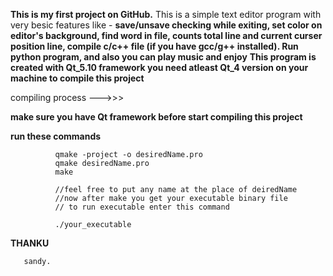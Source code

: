 **This is my first project on GitHub.**
This is a simple text editor program with very besic features like - **save/unsave checking while exiting, set color on editor's background, find word in file, counts total line and current curser position line, compile c/c++ file (if you have gcc/g++ installed). Run python program, and also you can play music and enjoy**
**This program is created with Qt_5.10 framework you need atleast Qt_4 version on your machine to compile this project**

compiling process --->>>

**make sure you have Qt framework before start compiling this project**

   **run these commands**
              
              qmake -project -o desiredName.pro
              qmake desiredName.pro
              make
              
              //feel free to put any name at the place of deiredName
              //now after make you get your executable binary file
              // to run executable enter this command
              
              ./your_executable
              
**THANKU**
      
       sandy.
       
